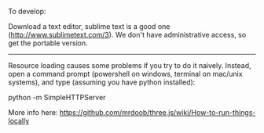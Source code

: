 To develop: 

Download a text editor, sublime text is a good one (http://www.sublimetext.com/3).  We don't have administrative access, so get the portable version.

-------

Resource loading causes some problems if you try to do it naively.  Instead, open a command prompt (powershell on windows, terminal on mac/unix systems), and type (assuming you have python installed): 

python -m SimpleHTTPServer

More info here: https://github.com/mrdoob/three.js/wiki/How-to-run-things-locally




